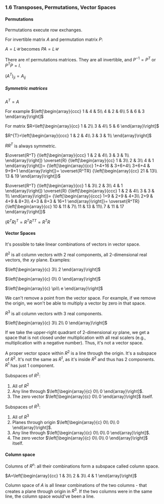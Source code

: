 ### 1.6 Transposes, Permutations, Vector Spaces


#### Permutations
Permutations execute row exchanges.

For invertible matrix $A$ and permutation matrix $P$:

$A=L\mathcal{U}$ becomes $PA=L\mathcal{U}$

There are $n!$ permutations matrices. They are all invertible, and $P^{-1}=P^{T}$ or $P^{T}P=I$.

$(A^{T})_{ji}=A_{ij}$

##### Symmetric matrices
$A^T=A$

For example
$\left[\begin{array}{ccc}
1 & 4 & 5\\
4 & 2 & 6\\
5 & 6 & 3
\end{array}\right]$

For matrix 
$R=\left[\begin{array}{cc}
1 & 2\\
3 & 4\\
5 & 6
\end{array}\right]$

$R^{T}=\left[\begin{array}{ccc}
1 & 2 & 4\\
3 & 3 & 1\\
\end{array}\right]$

$RR^T$ is always symmetric.

$\overset{R^T}
{\left[\begin{array}{ccc}
1 & 2 & 4\\
3 & 3 & 1\\
\end{array}\right]}
\overset{R}
{\left[\begin{array}{cc}
1 & 3\\
2 & 3\\
4 & 1
\end{array}\right]}=
{\left[\begin{array}{cc}
1+4+16 & 3+6+4\\
3+6+4 & 9+9+1
\end{array}\right]}=
\overset{R^TR}
{\left[\begin{array}{cc}
21 & 13\\
13 & 19
\end{array}\right]}$


$\overset{R^T}
{\left[\begin{array}{cc}
1 & 3\\
2 & 3\\
4 & 1
\end{array}\right]}
\overset{R}
{\left[\begin{array}{ccc}
1 & 2 & 4\\
3 & 3 & 1\\
\end{array}\right]}=
{\left[\begin{array}{ccc}
1+9 & 2+9 & 4+3\\
2+9 & 4+9 & 8+3\\
4+3 & 8+3 & 16+1
\end{array}\right]}=
\overset{R^TR}
{\left[\begin{array}{cc}
10 & 11 & 7\\
11 & 13 & 11\\
7 & 11 & 17
\end{array}\right]}$

$(R^TR)^T=R^TR^{TT}=R^TR$


#### Vector Spaces
It's possible to take linear combinations of vectors in vector space.

$R^2$ is all column vectors with 2 real components, all 2-dimensional real vectors, the $xy$ plane.  Examples:

$\left[\begin{array}{c}
3\\
2
\end{array}\right]$

$\left[\begin{array}{c}
0\\
0
\end{array}\right]$

$\left[\begin{array}{c}
\pi\\
e
\end{array}\right]$

We can't remove a point from the vector space. For example, if we remove the origin, we won't be able to multiply a vector by zero in that space.

$R^3$ is all column vectors with 3 real components.

$\left[\begin{array}{c}
3\\
2\\
0
\end{array}\right]$

If we take the upper-right quadrant of 2-dimensional $xy$ plane, we get a space that is not closed under multiplication with all real scalers (e.g., multiplication with a negative number). Thus, it's not a vector space.

A proper vector space within $R^2$ is a line through the origin. It's a subspace of $R^2$. It's not the same as $R^1$, as it's inside $R^2$ and thus has 2 components. $R^1$ has just 1 component.

Subspaces of $R^2$:
1. All of $R^2$
2. Any line through
$\left[\begin{array}{c}
0\\
0
\end{array}\right]$.
3. The zero vector
$\left[\begin{array}{c}
0\\
0
\end{array}\right]$
itself.

Subspaces of $R^3$:
1. All of $R^3$
2. Planes through origin 
$\left[\begin{array}{c}
0\\
0\\
0
\end{array}\right]$.
3. Any line through
$\left[\begin{array}{c}
0\\
0\\
0
\end{array}\right]$.
4. The zero vector
$\left[\begin{array}{c}
0\\
0\\
0
\end{array}\right]$
itself.


#### Column space

Columns of $R^n$: all their combinations form a subspace called column space.

$A=\left[\begin{array}{cc}
1 & 3\\
2 & 3\\
4 & 1
\end{array}\right]$

Column space of $A$ is all linear combinations of the two columns - that creates a plane through origin in $R^3$. If the two columns were in the same line, the column space would've been a line.